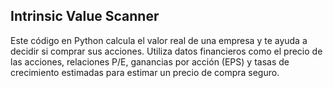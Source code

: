 ## Intrinsic Value Scanner
Este código en Python calcula el valor real de una empresa y te ayuda a decidir si comprar sus acciones. Utiliza datos financieros como el precio de las acciones, relaciones P/E, ganancias por acción (EPS) y tasas de crecimiento estimadas para estimar un precio de compra seguro.
